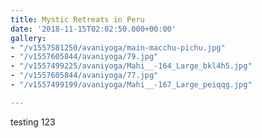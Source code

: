 ```yaml
---
title: Mystic Retreats in Peru
date: '2018-11-15T02:02:50.000+00:00'
gallery:
- "/v1557581250/avaniyoga/main-macchu-pichu.jpg"
- "/v1557605844/avaniyoga/79.jpg"
- "/v1557499225/avaniyoga/Mahi__-164_Large_bkl4h5.jpg"
- "/v1557605844/avaniyoga/77.jpg"
- "/v1557499199/avaniyoga/Mahi__-167_Large_peiqqg.jpg"

---
```

testing 123